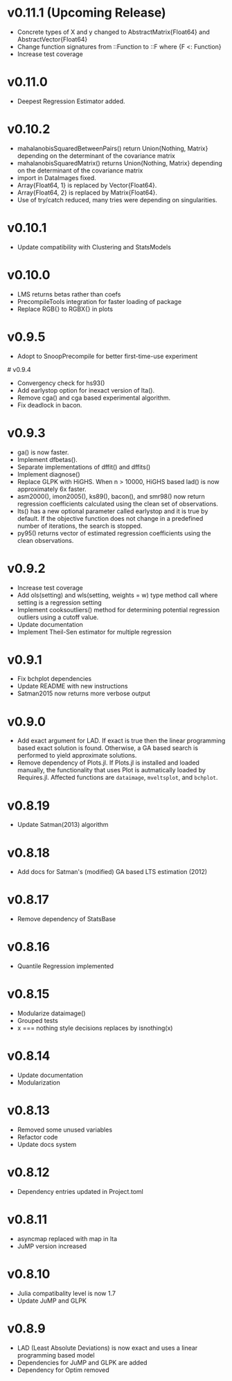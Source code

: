 # v0.11.1 (Upcoming Release)

- Concrete types of X and y changed to AbstractMatrix{Float64} and AbstractVector{Float64}
- Change function signatures from ::Function to ::F where {F <: Function}
- Increase test coverage

# v0.11.0

- Deepest Regression Estimator added.


# v0.10.2 

- mahalanobisSquaredBetweenPairs() return Union{Nothing, Matrix} depending on the determinant of the covariance matrix
- mahalanobisSquaredMatrix() returns Union{Nothing, Matrix} depending on the determinant of the covariance matrix
- import in DataImages fixed.
- Array{Float64, 1} is replaced by Vector{Float64}.
- Array{Float64, 2} is replaced by Matrix{Float64}.
- Use of try/catch reduced, many tries were depending on singularities.


# v0.10.1 

- Update compatibility with Clustering and StatsModels


# v0.10.0

- LMS returns betas rather than coefs
- PrecompileTools integration for faster loading of package
- Replace RGB{} to RGBX{} in plots

# v0.9.5 

- Adopt to SnoopPrecompile for better first-time-use experiment
  


# v0.9.4

- Convergency check for hs93()
- Add earlystop option for inexact version of lta().
- Remove cga() and cga based experimental algorithm.
- Fix deadlock in bacon.

# v0.9.3

- ga() is now faster.
- Implement dfbetas().
- Separate implementations of dffit() and dffits()
- Implement diagnose()
- Replace GLPK with HiGHS. When n > 10000, HiGHS based lad() is now approximately 6x faster.
- asm2000(), imon2005(), ks89(), bacon(), and smr98() now return regression coefficients calculated using the clean set of observations.
- lts() has a new optional parameter called earlystop and it is true by default. If the objective function does not change in a predefined number of iterations, the search is stopped.
- py95() returns vector of estimated regression coefficients using the clean observations.


# v0.9.2

- Increase test coverage 
- Add ols(setting) and wls(setting, weights = w) type method call where setting is a regression setting 
- Implement cooksoutliers() method for determining potential regression outliers using a cutoff value.
- Update documentation
- Implement Theil-Sen estimator for multiple regression


# v0.9.1

- Fix bchplot dependencies
- Update README with new instructions
- Satman2015 now returns more verbose output


# v0.9.0

- Add exact argument for LAD. If exact is true then the linear programming based exact solution is found. Otherwise, a GA based search is performed to yield approximate solutions. 
- Remove dependency of Plots.jl. If Plots.jl is installed and loaded manually, the functionality that uses Plot is autmatically loaded by Requires.jl. Affected functions are `dataimage`, `mveltsplot`, and `bchplot`.


# v0.8.19

- Update Satman(2013) algorithm


# v0.8.18 

- Add docs for Satman's (modified) GA based LTS estimation (2012)



# v0.8.17

- Remove dependency of StatsBase


# v0.8.16

- Quantile Regression implemented


# v0.8.15 

- Modularize dataimage()
- Grouped tests
- x === nothing style decisions replaces by isnothing(x)
  

# v0.8.14

- Update documentation
- Modularization  


# v0.8.13

- Removed some unused variables 
- Refactor code
- Update docs system
  
# v0.8.12

- Dependency entries updated in Project.toml
  

# v0.8.11

- asyncmap replaced with map in lta
- JuMP version increased
  

# v0.8.10

- Julia compatibality level is now 1.7
- Update JuMP and GLPK


# v0.8.9

- LAD (Least Absolute Deviations) is now exact and uses a linear programming based model
- Dependencies for JuMP and GLPK are added 
- Dependency for Optim removed

